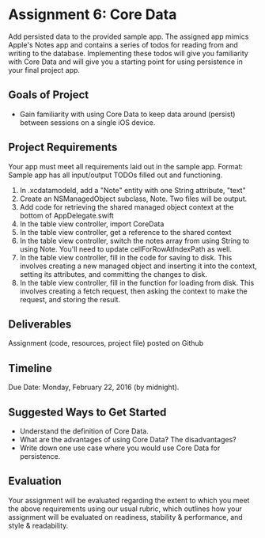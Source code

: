 # Assignment 6: Core Data

Add persisted data to the provided sample app. The assigned app mimics Apple's Notes app and contains a series of todos for reading from and writing to the database. Implementing these todos will give you familiarity with Core Data and will give you a starting point for using persistence in your final project app.

## Goals of Project
* Gain familiarity with using Core Data to keep data around (persist) between sessions on a single iOS device.

## Project Requirements
Your app must meet all requirements laid out in the sample app. Format: Sample app has all input/output TODOs filled out and functioning.
1. In .xcdatamodeld, add a "Note" entity with one String attribute, "text"
2. Create an NSManagedObject subclass, Note. Two files will be output.
3. Add code for retrieving the shared managed object context at the bottom of AppDelegate.swift
4. In the table view controller, import CoreData
5. In the table view controller, get a reference to the shared context
6. In the table view controller, switch the notes array from using String to using Note. You'll need to update cellForRowAtIndexPath as well.
7. In the table view controller, fill in the code for saving to disk. This involves creating a new managed object and inserting it into the context, setting its attributes, and committing the changes to disk.
8. In the table view controller, fill in the function for loading from disk. This involves creating a fetch request, then asking the context to make the request, and storing the result.

## Deliverables
Assignment (code, resources, project file) posted on Github

## Timeline
Due Date: Monday, February 22, 2016 (by midnight).

## Suggested Ways to Get Started
* Understand the definition of Core Data.
* What are the advantages of using Core Data? The disadvantages?
* Write down one use case where you would use Core Data for persistence.

## Evaluation
Your assignment will be evaluated regarding the extent to which you meet the above requirements using our usual rubric, which outlines how your assignment will be evaluated on readiness, stability & performance, and style & readability.